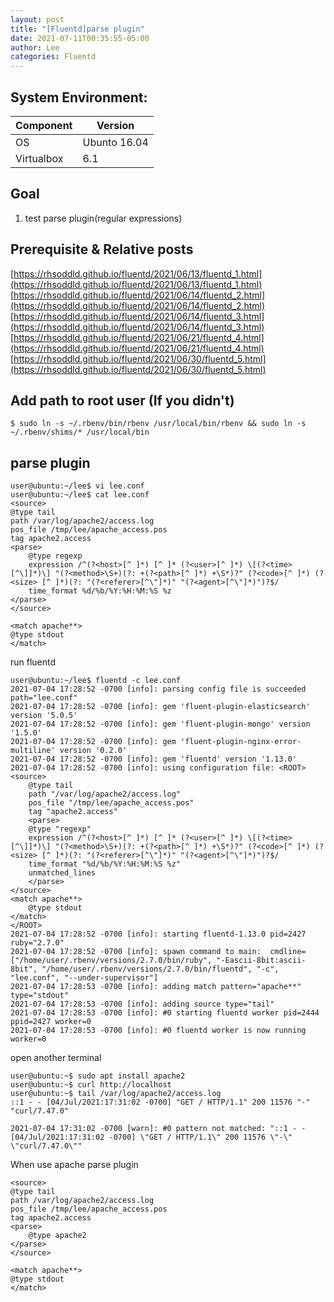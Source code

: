```yaml
---
layout: post
title: "[Fluentd]parse plugin"
date: 2021-07-11T00:35:55-05:00
author: Lee
categories: Fluentd
---
```


## System Environment:

|  Component  |  Version  |
| ---- | ---- |
|  OS  |  Ubunto 16.04  |
|  Virtualbox  |  6.1  |


## Goal
1. test parse plugin(regular expressions)

## Prerequisite & Relative posts
  [https://rhsoddld.github.io/fluentd/2021/06/13/fluentd_1.html](https://rhsoddld.github.io/fluentd/2021/06/13/fluentd_1.html)  
  [https://rhsoddld.github.io/fluentd/2021/06/14/fluentd_2.html](https://rhsoddld.github.io/fluentd/2021/06/14/fluentd_2.html)
  [https://rhsoddld.github.io/fluentd/2021/06/14/fluentd_3.html](https://rhsoddld.github.io/fluentd/2021/06/14/fluentd_3.html)
  [https://rhsoddld.github.io/fluentd/2021/06/21/fluentd_4.html](https://rhsoddld.github.io/fluentd/2021/06/21/fluentd_4.html)
  [https://rhsoddld.github.io/fluentd/2021/06/30/fluentd_5.html](https://rhsoddld.github.io/fluentd/2021/06/30/fluentd_5.html)

## Add path to root user (If you didn't)
	$ sudo ln -s ~/.rbenv/bin/rbenv /usr/local/bin/rbenv && sudo ln -s ~/.rbenv/shims/* /usr/local/bin


## parse plugin

	user@ubuntu:~/lee$ vi lee.conf
	user@ubuntu:~/lee$ cat lee.conf
	<source>
	@type tail
	path /var/log/apache2/access.log
	pos_file /tmp/lee/apache_access.pos
	tag apache2.access
	<parse>
		@type regexp
		expression /^(?<host>[^ ]*) [^ ]* (?<user>[^ ]*) \[(?<time>[^\]]*)\] "(?<method>\S+)(?: +(?<path>[^ ]*) +\S*)?" (?<code>[^ ]*) (?<size> [^ ]*)(?: "(?<referer>[^\"]*)" "(?<agent>[^\"]*)")?$/
		time_format %d/%b/%Y:%H:%M:%S %z
	</parse>
	</source>

	<match apache**>
	@type stdout
	</match>



run fluentd  

	user@ubuntu:~/lee$ fluentd -c lee.conf
	2021-07-04 17:28:52 -0700 [info]: parsing config file is succeeded path="lee.conf"
	2021-07-04 17:28:52 -0700 [info]: gem 'fluent-plugin-elasticsearch' version '5.0.5'
	2021-07-04 17:28:52 -0700 [info]: gem 'fluent-plugin-mongo' version '1.5.0'
	2021-07-04 17:28:52 -0700 [info]: gem 'fluent-plugin-nginx-error-multiline' version '0.2.0'
	2021-07-04 17:28:52 -0700 [info]: gem 'fluentd' version '1.13.0'
	2021-07-04 17:28:52 -0700 [info]: using configuration file: <ROOT>
	<source>
		@type tail
		path "/var/log/apache2/access.log"
		pos_file "/tmp/lee/apache_access.pos"
		tag "apache2.access"
		<parse>
		@type "regexp"
		expression /^(?<host>[^ ]*) [^ ]* (?<user>[^ ]*) \[(?<time>[^\]]*)\] "(?<method>\S+)(?: +(?<path>[^ ]*) +\S*)?" (?<code>[^ ]*) (?<size> [^ ]*)(?: "(?<referer>[^\"]*)" "(?<agent>[^\"]*)")?$/
		time_format "%d/%b/%Y:%H:%M:%S %z"
		unmatched_lines
		</parse>
	</source>
	<match apache**>
		@type stdout
	</match>
	</ROOT>
	2021-07-04 17:28:52 -0700 [info]: starting fluentd-1.13.0 pid=2427 ruby="2.7.0"
	2021-07-04 17:28:52 -0700 [info]: spawn command to main:  cmdline=["/home/user/.rbenv/versions/2.7.0/bin/ruby", "-Eascii-8bit:ascii-8bit", "/home/user/.rbenv/versions/2.7.0/bin/fluentd", "-c", "lee.conf", "--under-supervisor"]
	2021-07-04 17:28:53 -0700 [info]: adding match pattern="apache**" type="stdout"
	2021-07-04 17:28:53 -0700 [info]: adding source type="tail"
	2021-07-04 17:28:53 -0700 [info]: #0 starting fluentd worker pid=2444 ppid=2427 worker=0
	2021-07-04 17:28:53 -0700 [info]: #0 fluentd worker is now running worker=0


open another terminal  

	user@ubuntu:~$ sudo apt install apache2
	user@ubuntu:~$ curl http://localhost
	user@ubuntu:~$ tail /var/log/apache2/access.log
	::1 - - [04/Jul/2021:17:31:02 -0700] "GET / HTTP/1.1" 200 11576 "-" "curl/7.47.0"

	2021-07-04 17:31:02 -0700 [warn]: #0 pattern not matched: "::1 - - [04/Jul/2021:17:31:02 -0700] \"GET / HTTP/1.1\" 200 11576 \"-\" \"curl/7.47.0\""



When use apache parse plugin  

	<source>
	@type tail
	path /var/log/apache2/access.log
	pos_file /tmp/lee/apache_access.pos
	tag apache2.access
	<parse>
		@type apache2
	</parse>
	</source>

	<match apache**>
	@type stdout
	</match>
